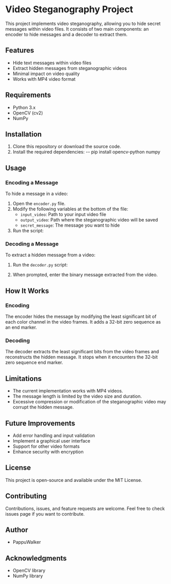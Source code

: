 # Video Steganography Project

This project implements video steganography, allowing you to hide secret messages within video files. It consists of two main components: an encoder to hide messages and a decoder to extract them.

## Features

- Hide text messages within video files
- Extract hidden messages from steganographic videos
- Minimal impact on video quality
- Works with MP4 video format

## Requirements

- Python 3.x
- OpenCV (cv2)
- NumPy

## Installation

1. Clone this repository or download the source code.
2. Install the required dependencies:
     -- pip install opencv-python numpy

## Usage

### Encoding a Message

To hide a message in a video:

1. Open the `encoder.py` file.
2. Modify the following variables at the bottom of the file:
   - `input_video`: Path to your input video file
   - `output_video`: Path where the steganographic video will be saved
   - `secret_message`: The message you want to hide
3. Run the script:


### Decoding a Message

To extract a hidden message from a video:

1. Run the `decoder.py` script:


2. When prompted, enter the binary message extracted from the video.

## How It Works

### Encoding

The encoder hides the message by modifying the least significant bit of each color channel in the video frames. It adds a 32-bit zero sequence as an end marker.

### Decoding

The decoder extracts the least significant bits from the video frames and reconstructs the hidden message. It stops when it encounters the 32-bit zero sequence end marker.

## Limitations

- The current implementation works with MP4 videos.
- The message length is limited by the video size and duration.
- Excessive compression or modification of the steganographic video may corrupt the hidden message.

## Future Improvements

- Add error handling and input validation
- Implement a graphical user interface
- Support for other video formats
- Enhance security with encryption

## License

This project is open-source and available under the MIT License.

## Contributing

Contributions, issues, and feature requests are welcome. Feel free to check issues page if you want to contribute.

## Author

- PappuWalker

## Acknowledgments

- OpenCV library
- NumPy library
